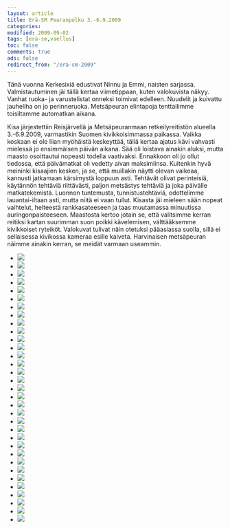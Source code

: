 ```yaml
--- 
layout: article 
title: Erä-SM Peuranpolku 3.-6.9.2009 
categories: 
modified: 2009-09-02 
tags: [erä-sm,vaellus]
toc: false 
comments: true 
ads: false 
redirect_from: "/era-sm-2009" 
--- 
```


Tänä vuonna Kerkesixiä edustivat Ninnu ja Emmi, naisten sarjassa.
Valmistautuminen jäi tällä kertaa viimetippaan, kuten valokuvista näkyy.
Vanhat ruoka- ja varustelistat onneksi toimivat edelleen. Nuudelit ja
kuivattu jauheliha on jo perinneruoka. Metsäpeuran elintapoja
tenttailimme toisiltamme automatkan aikana.

Kisa järjestettiin Reisjärvellä ja Metsäpeuranmaan retkeilyreitistön
alueella 3.-6.9.2009, varmastikin Suomen kivikkoisimmassa paikassa.
Vaikka koskaan ei ole liian myöhäistä keskeyttää, tällä kertaa ajatus
kävi vahvasti mielessä jo ensimmäisen päivän aikana. Sää oli loistava
ainakin aluksi, mutta maasto osoittautui nopeasti todella vaativaksi.
Ennakkoon oli jo ollut tiedossa, että päivämatkat oli vedetty aivan
maksimiinsa. Kuitenkin hyvä meininki kisaajien kesken, ja se, että
muillakin näytti olevan vaikeaa, kannusti jatkamaan kärsimystä loppuun
asti. Tehtävät olivat perinteisiä, käytännön tehtäviä riittävästi,
paljon metsästys tehtäviä ja joka päivälle matkatekemistä. Luonnon
tuntemusta, tunnistustehtäviä, odottelimme lauantai-iltaan asti, mutta
niitä ei vaan tullut. Kisasta jäi mieleen sään nopeat vaihtelut,
helteestä rankkasateeseen ja taas muutamassa minuutissa
auringonpaisteeseen. Maastosta kertoo jotain se, että valitsimme kerran
reitiksi kartan suurimman suon poikki kävelemisen, välttääksemme
kivikkoiset ryteiköt. Valokuvat tulivat näin otetuksi pääasiassa suolla,
sillä ei sellaisessa kivikossa kameraa esille kaiveta. Harvinaisen
metsäpeuran näimme ainakin kerran, se meidät varmaan useammin.

<div class="image-gallery">

-   [![](/Media/Default/ImageGalleries/era-sm-2009/Thumbnails/Erä-SM%202009%20032.JPG)](/Media/Default/ImageGalleries/era-sm-2009/Erä-SM%202009%20032.JPG)
-   [![](/Media/Default/ImageGalleries/era-sm-2009/Thumbnails/Erä-SM%202009%20033.JPG)](/Media/Default/ImageGalleries/era-sm-2009/Erä-SM%202009%20033.JPG)
-   [![](/Media/Default/ImageGalleries/era-sm-2009/Thumbnails/Erä-SM%202009%20034.JPG)](/Media/Default/ImageGalleries/era-sm-2009/Erä-SM%202009%20034.JPG)
-   [![](/Media/Default/ImageGalleries/era-sm-2009/Thumbnails/Erä-SM%202009%20036.JPG)](/Media/Default/ImageGalleries/era-sm-2009/Erä-SM%202009%20036.JPG)
-   [![](/Media/Default/ImageGalleries/era-sm-2009/Thumbnails/Erä-SM%202009%20041.JPG)](/Media/Default/ImageGalleries/era-sm-2009/Erä-SM%202009%20041.JPG)
-   [![](/Media/Default/ImageGalleries/era-sm-2009/Thumbnails/Erä-SM%202009%20047.JPG)](/Media/Default/ImageGalleries/era-sm-2009/Erä-SM%202009%20047.JPG)
-   [![](/Media/Default/ImageGalleries/era-sm-2009/Thumbnails/Erä-SM%202009%20053.JPG)](/Media/Default/ImageGalleries/era-sm-2009/Erä-SM%202009%20053.JPG)
-   [![](/Media/Default/ImageGalleries/era-sm-2009/Thumbnails/Erä-SM%202009%20060.JPG)](/Media/Default/ImageGalleries/era-sm-2009/Erä-SM%202009%20060.JPG)
-   [![](/Media/Default/ImageGalleries/era-sm-2009/Thumbnails/Erä-SM%202009%20062.JPG)](/Media/Default/ImageGalleries/era-sm-2009/Erä-SM%202009%20062.JPG)
-   [![](/Media/Default/ImageGalleries/era-sm-2009/Thumbnails/Erä-SM%202009%20063.JPG)](/Media/Default/ImageGalleries/era-sm-2009/Erä-SM%202009%20063.JPG)
-   [![](/Media/Default/ImageGalleries/era-sm-2009/Thumbnails/Erä-SM%202009%20070.JPG)](/Media/Default/ImageGalleries/era-sm-2009/Erä-SM%202009%20070.JPG)
-   [![](/Media/Default/ImageGalleries/era-sm-2009/Thumbnails/Erä-SM%202009%20083.JPG)](/Media/Default/ImageGalleries/era-sm-2009/Erä-SM%202009%20083.JPG)
-   [![](/Media/Default/ImageGalleries/era-sm-2009/Thumbnails/Erä-SM%202009%20086.JPG)](/Media/Default/ImageGalleries/era-sm-2009/Erä-SM%202009%20086.JPG)
-   [![](/Media/Default/ImageGalleries/era-sm-2009/Thumbnails/Erä-SM%202009%20087.JPG)](/Media/Default/ImageGalleries/era-sm-2009/Erä-SM%202009%20087.JPG)
-   [![](/Media/Default/ImageGalleries/era-sm-2009/Thumbnails/Erä-SM%202009%20094.JPG)](/Media/Default/ImageGalleries/era-sm-2009/Erä-SM%202009%20094.JPG)
-   [![](/Media/Default/ImageGalleries/era-sm-2009/Thumbnails/Erä-SM%202009%20100.JPG)](/Media/Default/ImageGalleries/era-sm-2009/Erä-SM%202009%20100.JPG)
-   [![](/Media/Default/ImageGalleries/era-sm-2009/Thumbnails/Erä-SM%202009%20106.JPG)](/Media/Default/ImageGalleries/era-sm-2009/Erä-SM%202009%20106.JPG)
-   [![](/Media/Default/ImageGalleries/era-sm-2009/Thumbnails/Erä-SM%202009%20107.JPG)](/Media/Default/ImageGalleries/era-sm-2009/Erä-SM%202009%20107.JPG)
-   [![](/Media/Default/ImageGalleries/era-sm-2009/Thumbnails/Erä-SM%202009%20108.JPG)](/Media/Default/ImageGalleries/era-sm-2009/Erä-SM%202009%20108.JPG)
-   [![](/Media/Default/ImageGalleries/era-sm-2009/Thumbnails/Erä-SM%202009%20110.JPG)](/Media/Default/ImageGalleries/era-sm-2009/Erä-SM%202009%20110.JPG)
-   [![](/Media/Default/ImageGalleries/era-sm-2009/Thumbnails/Erä-SM%202009%20120.JPG)](/Media/Default/ImageGalleries/era-sm-2009/Erä-SM%202009%20120.JPG)
-   [![](/Media/Default/ImageGalleries/era-sm-2009/Thumbnails/Erä-SM%202009%20122.JPG)](/Media/Default/ImageGalleries/era-sm-2009/Erä-SM%202009%20122.JPG)
-   [![](/Media/Default/ImageGalleries/era-sm-2009/Thumbnails/Erä-SM%202009%20125.JPG)](/Media/Default/ImageGalleries/era-sm-2009/Erä-SM%202009%20125.JPG)
-   [![](/Media/Default/ImageGalleries/era-sm-2009/Thumbnails/Erä-SM%202009%20128.JPG)](/Media/Default/ImageGalleries/era-sm-2009/Erä-SM%202009%20128.JPG)
-   [![](/Media/Default/ImageGalleries/era-sm-2009/Thumbnails/Erä-SM%202009%20132.JPG)](/Media/Default/ImageGalleries/era-sm-2009/Erä-SM%202009%20132.JPG)
-   [![](/Media/Default/ImageGalleries/era-sm-2009/Thumbnails/Erä-SM%202009%20136.JPG)](/Media/Default/ImageGalleries/era-sm-2009/Erä-SM%202009%20136.JPG)
-   [![](/Media/Default/ImageGalleries/era-sm-2009/Thumbnails/Erä-SM%202009%20138.JPG)](/Media/Default/ImageGalleries/era-sm-2009/Erä-SM%202009%20138.JPG)
-   [![](/Media/Default/ImageGalleries/era-sm-2009/Thumbnails/Erä-SM%202009%20142.JPG)](/Media/Default/ImageGalleries/era-sm-2009/Erä-SM%202009%20142.JPG)
-   [![](/Media/Default/ImageGalleries/era-sm-2009/Thumbnails/Erä-SM%202009%20150.JPG)](/Media/Default/ImageGalleries/era-sm-2009/Erä-SM%202009%20150.JPG)
-   [![](/Media/Default/ImageGalleries/era-sm-2009/Thumbnails/Erä-SM%202009%20151.JPG)](/Media/Default/ImageGalleries/era-sm-2009/Erä-SM%202009%20151.JPG)
-   [![](/Media/Default/ImageGalleries/era-sm-2009/Thumbnails/Erä-SM%202009%20153.JPG)](/Media/Default/ImageGalleries/era-sm-2009/Erä-SM%202009%20153.JPG)
-   [![](/Media/Default/ImageGalleries/era-sm-2009/Thumbnails/Erä-SM%202009%20155.JPG)](/Media/Default/ImageGalleries/era-sm-2009/Erä-SM%202009%20155.JPG)
-   [![](/Media/Default/ImageGalleries/era-sm-2009/Thumbnails/Erä-SM%202009%20156.JPG)](/Media/Default/ImageGalleries/era-sm-2009/Erä-SM%202009%20156.JPG)

</div>

